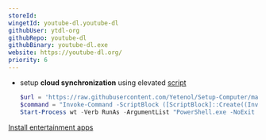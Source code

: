 ```yaml
---
storeId: 
wingetId: youtube-dl.youtube-dl
githubUser: ytdl-org
githubRepo: youtube-dl
githubBinary: youtube-dl.exe
website: https://youtube-dl.org/
priority: 6
---
```


- setup **cloud synchronization** using elevated [script](../scripts/Sync-YoutubeDl.ps1)
    ```powershell
    $url = 'https://raw.githubusercontent.com/Yetenol/Setup-Computer/main/scripts/Sync-YoutubeDl.ps1'
    $command = "Invoke-Command -ScriptBlock ([ScriptBlock]::Create((Invoke-WebRequest -Uri $url)))"
    Start-Process wt -Verb RunAs -ArgumentList "PowerShell.exe -NoExit -Command $command"
    ```

[Install entertainment apps](../notes/Install%20entertainment%20apps.md)